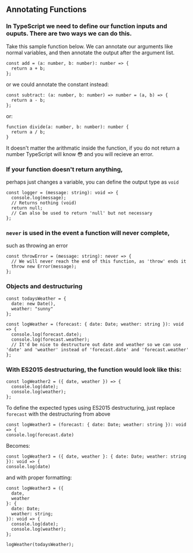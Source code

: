 ## Annotating Functions

### In TypeScript we need to define our function inputs and ouputs. There are two ways we can do this.

Take this sample function below. We can annotate our arguments like normal variables, and then annotate the output after the argument list.

```tsx
const add = (a: number, b: number): number => {
  return a + b;
};
```

or we could annotate the constant instead:

```tsx
const subtract: (a: number, b: number) => number = (a, b) => {
  return a - b;
};
```

or:

```tsx
function divide(a: number, b: number): number {
  return a / b;
}
```

It doesn't matter the arithmatic inside the function, if you do not return a number TypeScript will know :flushed: and you will recieve an error.

### If your function doesn't return anything,

perhaps just changes a variable, you can define the output type as `void`

```tsx
const logger = (message: string): void => {
  console.log(message);
  // Returns nothing (void)
  return null;
  // Can also be used to return 'null' but not necessary
};
```

### `never` is used in the event a function will never complete,

such as throwing an error

```tsx
const throwError = (message: string): never => {
  // We will never reach the end of this function, as 'throw' ends it
  throw new Error(message);
};
```

### Objects and destructuring

```tsx
const todaysWeather = {
  date: new Date(),
  weather: "sunny"
};

const logWeather = (forecast: { date: Date; weather: string }): void => {
  console.log(forecast.date);
  console.log(forecast.weather);
  // It'd be nice to destructure out date and weather so we can use 'date' and 'weather' instead of 'forecast.date' and 'forecast.weather'
};
```

### With ES2015 destructuring, the function would look like this:

```tsx
const logWeather2 = ({ date, weather }) => {
  console.log(date);
  console.log(weather);
};
```

To define the expected types using ES2015 destructuring, just replace `forecast` with the destructuring from above

```tsx
const logWeather3 = (forecast: { date: Date; weather: string }): void => {
console.log(forecast.date)
```

Becomes:

```tsx
const logWeather3 = ({ date, weather }: { date: Date; weather: string }): void => {
console.log(date)
```

and with proper formatting:

```tsx
const logWeather3 = ({
  date,
  weather
}: {
  date: Date;
  weather: string;
}): void => {
  console.log(date);
  console.log(weather);
};

logWeather(todaysWeather);
```
